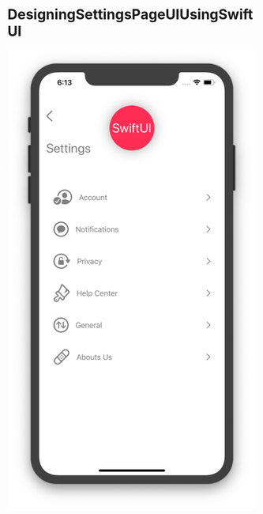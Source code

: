 # DesigningSettingsPageUIUsingSwiftUI

![](https://github.com/ram4ik/DesigningSettingsPageUIUsingSwiftUI/blob/master/DesigningSettingsPageUIUsingSwiftUI/Assets.xcassets/Screenshot%202019-12-21%20at%2018.13.44.imageset/Screenshot%202019-12-21%20at%2018.13.44.png)
